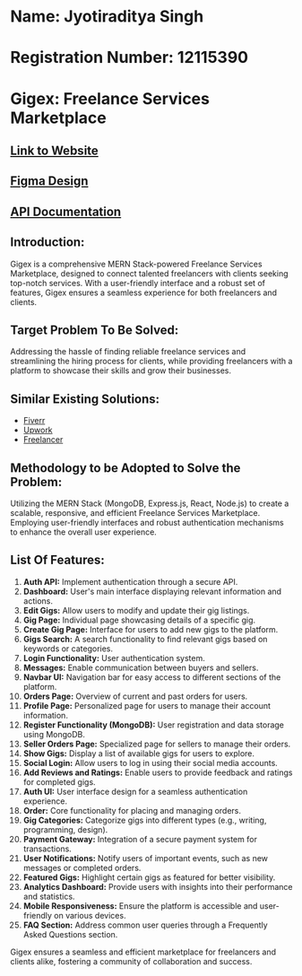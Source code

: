 # Name: Jyotiraditya Singh
# Registration Number: 12115390


# Gigex: Freelance Services Marketplace 

## [Link to Website](https://gigex-react.vercel.app/)
## [Figma Design](https://www.figma.com/file/C1c85stSn9AQy5k0mSNbzA/Gigex-by-Jyotiraditya-Singh?type=design&node-id=0%3A1&mode=design&t=ildu2ePMVmb7zAKJ-1)
## [API Documentation](https://documenter.getpostman.com/view/31060564/2s9YymJ5Ln)

## Introduction:
Gigex is a comprehensive MERN Stack-powered Freelance Services Marketplace, designed to connect talented freelancers with clients seeking top-notch services. With a user-friendly interface and a robust set of features, Gigex ensures a seamless experience for both freelancers and clients.

## Target Problem To Be Solved:
Addressing the hassle of finding reliable freelance services and streamlining the hiring process for clients, while providing freelancers with a platform to showcase their skills and grow their businesses.

## Similar Existing Solutions:
- [Fiverr](https://www.fiverr.com/)
- [Upwork](https://www.upwork.com/)
- [Freelancer](https://www.freelancer.com/)

## Methodology to be Adopted to Solve the Problem:
Utilizing the MERN Stack (MongoDB, Express.js, React, Node.js) to create a scalable, responsive, and efficient Freelance Services Marketplace. Employing user-friendly interfaces and robust authentication mechanisms to enhance the overall user experience.

## List Of Features:
1. **Auth API:** Implement authentication through a secure API.
2. **Dashboard:** User's main interface displaying relevant information and actions.
3. **Edit Gigs:** Allow users to modify and update their gig listings.
4. **Gig Page:** Individual page showcasing details of a specific gig.
5. **Create Gig Page:** Interface for users to add new gigs to the platform.
6. **Gigs Search:** A search functionality to find relevant gigs based on keywords or categories.
7. **Login Functionality:** User authentication system.
8. **Messages:** Enable communication between buyers and sellers.
9. **Navbar UI:** Navigation bar for easy access to different sections of the platform.
10. **Orders Page:** Overview of current and past orders for users.
11. **Profile Page:** Personalized page for users to manage their account information.
12. **Register Functionality (MongoDB):** User registration and data storage using MongoDB.
13. **Seller Orders Page:** Specialized page for sellers to manage their orders.
14. **Show Gigs:** Display a list of available gigs for users to explore.
15. **Social Login:** Allow users to log in using their social media accounts.
16. **Add Reviews and Ratings:** Enable users to provide feedback and ratings for completed gigs.
17. **Auth UI:** User interface design for a seamless authentication experience.
18. **Order:** Core functionality for placing and managing orders.
19. **Gig Categories:** Categorize gigs into different types (e.g., writing, programming, design).
20. **Payment Gateway:** Integration of a secure payment system for transactions.
21. **User Notifications:** Notify users of important events, such as new messages or completed orders.
22. **Featured Gigs:** Highlight certain gigs as featured for better visibility.
23. **Analytics Dashboard:** Provide users with insights into their performance and statistics.
24. **Mobile Responsiveness:** Ensure the platform is accessible and user-friendly on various devices.
25. **FAQ Section:** Address common user queries through a Frequently Asked Questions section.

Gigex ensures a seamless and efficient marketplace for freelancers and clients alike, fostering a community of collaboration and success.
